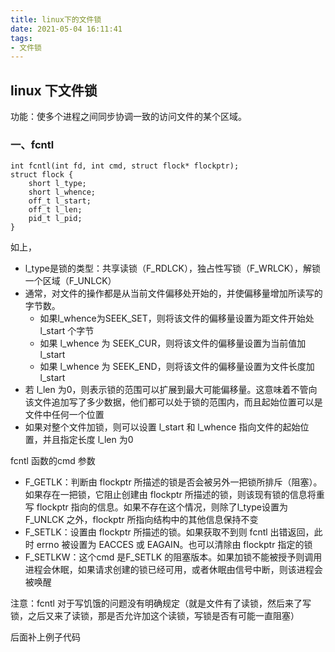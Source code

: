 ```yaml
---
title: linux下的文件锁
date: 2021-05-04 16:11:41
tags:
- 文件锁
---
```


## linux 下文件锁

功能：使多个进程之间同步协调一致的访问文件的某个区域。

### 一、fcntl

```
int fcntl(int fd, int cmd, struct flock* flockptr);
struct flock {
	short l_type;
	short l_whence;
	off_t l_start;
	off_t l_len;
	pid_t l_pid;
}
```

如上，

- l_type是锁的类型：共享读锁（F_RDLCK），独占性写锁（F_WRLCK），解锁一个区域（F_UNLCK）
- 通常，对文件的操作都是从当前文件偏移处开始的，并使偏移量增加所读写的字节数。
  - 如果l_whence为SEEK_SET，则将该文件的偏移量设置为距文件开始处 l_start 个字节
  - 如果 l_whence 为 SEEK_CUR，则将该文件的偏移量设置为当前值加 l_start 
  - 如果 l_whence 为 SEEK_END，则将该文件的偏移量设置为文件长度加 l_start 
- 若 l_len 为0，则表示锁的范围可以扩展到最大可能偏移量。这意味着不管向该文件追加写了多少数据，他们都可以处于锁的范围内，而且起始位置可以是文件中任何一个位置
- 如果对整个文件加锁，则可以设置 l_start 和 l_whence 指向文件的起始位置，并且指定长度 l_len 为0

fcntl 函数的cmd 参数

- F_GETLK：判断由 flockptr 所描述的锁是否会被另外一把锁所排斥（阻塞）。如果存在一把锁，它阻止创建由 flockptr 所描述的锁，则该现有锁的信息将重写 flockptr 指向的信息。如果不存在这个情况，则除了l_type设置为 F_UNLCK 之外，flockptr 所指向结构中的其他信息保持不变
- F_SETLK：设置由 flockptr 所描述的锁。如果获取不到则 fcntl 出错返回，此时 errno 被设置为 EACCES 或 EAGAIN。也可以清除由 flockptr 指定的锁
- F_SETLKW：这个cmd 是F_SETLK 的阻塞版本。如果加锁不能被授予则调用进程会休眠，如果请求创建的锁已经可用，或者休眠由信号中断，则该进程会被唤醒

注意：fcntl 对于写饥饿的问题没有明确规定（就是文件有了读锁，然后来了写锁，之后又来了读锁，那是否允许加这个读锁，写锁是否有可能一直阻塞）

后面补上例子代码